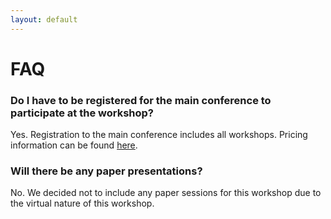 ```yaml
---
layout: default
---
```


# FAQ

### Do I have to be registered for the main conference to participate at the workshop?
Yes. Registration to the main conference includes all workshops. Pricing information can be found [here](https://nips.cc/Conferences/2021/Pricing2). 

### Will there be any paper presentations?
No. We decided not to include any paper sessions for this workshop due to the virtual nature of this workshop.